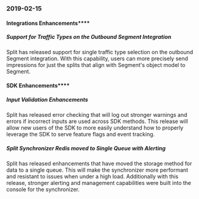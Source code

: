 ### 2019-02-15
#### Integrations Enhancements****
##### Support for Traffic Types on the Outbound Segment Integration
Split has released support for single traffic type selection on the outbound Segment integration. With this capability, users can more precisely send impressions for just the splits that align with Segment's object model to Segment.
#### SDK Enhancements****
##### Input Validation Enhancements
Split has released error checking that will log out stronger warnings and errors if incorrect inputs are used across SDK methods. This release will allow new users of the SDK to more easily understand how to properly leverage the SDK to serve feature flags and event tracking.
##### Split Synchronizer Redis moved to Single Queue with Alerting
Split has released enhancements that have moved the storage method for data to a single queue. This will make the synchronizer more performant and resistant to issues when under a high load. Additionally with this release, stronger alerting and management capabilities were built into the console for the synchronizer.
